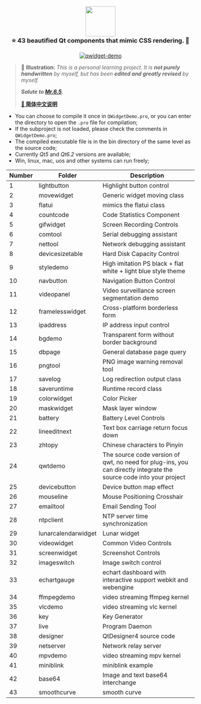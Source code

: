 <h3 align="center">
    <img src="https://readme-typing-svg.herokuapp.com/?font=Roboto+Mono&size=25&width=245&color=46BEA3duration=6000&lines=🌈Qwidget+Demo🔧" height="80"/></br>
    ⭐ 43 beautified Qt components that mimic CSS rendering. 🌠
</h3>

<div align="center">
  <p>
    <a href="#"><img src="https://custom-icon-badges.herokuapp.com/github/last-commit/SleepyLGod/qwidget-demo" alt="qwidget-demo"/></a> 
  </p>
</div>  

> 📕 **Illustration:**
> *This is a personal learning project. 
> It is **not purely handwritten** by myself, but has been **edited and greatly revised** by myself.*
> 
> ***Salute to [**Mr.6.5**](https://github.com/feiyangqingyun).***
>
> [**👀 简体中文说明**](./Readme_ch.md)

+ You can choose to compile it once in `QWidgetDemo.pro`, or you can enter the directory to open the `.pro` file for compilation;
+ If the subproject is not loaded, please check the comments in `QWidgetDemo.pro`;
+ The compiled executable file is in the bin directory of the same level as the source code;
+ Currently *Qt5* and *Qt6.2* versions are available;
+ Win, linux, mac, uos and other systems can run freely;

|Number| Folder              |              **Description**                                     |
| ---- | ------------------- | -----------------------------------------------------------------|
| 1    | lightbutton         | Highlight button control                                         |
| 2    | movewidget          | Generic widget moving class                                      |
| 3    | flatui              | mimics the flatui class                                          |
| 4    | countcode           | Code Statistics Component                                        |
| 5    | gifwidget           | Screen Recording Controls                                        |
| 6    | comtool             | Serial debugging assistant                                       |
| 7    | nettool             | Network debugging assistant                                      |
| 8    | devicesizetable     | Hard Disk Capacity Control                                       |
| 9    | styledemo           | High imitation PS black + flat white + light blue style theme    |
| 10   | navbutton           | Navigation Button Control                                        |
| 11   | videopanel          | Video surveillance screen segmentation demo                      |
| 12   | framelesswidget     | Cross-platform borderless form                                   |
| 13   | ipaddress           | IP address input control                                         |
| 14   | bgdemo              | Transparent form without border background                       |
| 15   | dbpage              | General database page query                                      |
| 16   | pngtool             | PNG image warning removal tool                                   |
| 17   | savelog             | Log redirection output class                                     |
| 18   | saveruntime         | Runtime record class                                             |
| 19   | colorwidget         | Color Picker                                                     |
| 20   | maskwidget          | Mask layer window                                                |
| 21   | battery             | Battery Level Controls                                           |
| 22   | lineeditnext        | Text box carriage return focus down                              |
| 23   | zhtopy              | Chinese characters to Pinyin                                     |
| 24   | qwtdemo             | The source code version of qwt, no need for plug-ins, you can directly integrate the source code into your project |
| 25   | devicebutton        | Device button map effect                                         |
| 26   | mouseline           | Mouse Positioning Crosshair                                      |
| 27   | emailtool           | Email Sending Tool                                               |
| 28   | ntpclient           | NTP server time synchronization                                  |
| 29   | lunarcalendarwidget | Lunar widget                                                     |
| 30   | videowidget         | Common Video Controls                                            |
| 31   | screenwidget        | Screenshot Controls                                              |
| 32   | imageswitch         | Image switch control                                             |
| 33   | echartgauge         | echart dashboard with interactive support webkit and webengine   |
| 34   | ffmpegdemo          | video streaming ffmpeg kernel                                    |
| 35   | vlcdemo             | video streaming vlc kernel                                       |
| 36   | key                 | Key Generator                                                    |
| 37   | live                | Program Daemon                                                   |
| 38   | designer            | QtDesigner4 source code                                          |
| 39   | netserver           | Network relay server                                             |
| 40   | mpvdemo             | video streaming mpv kernel                                       |
| 41   | miniblink           | miniblink example                                                |
| 42   | base64              | Image and text base64 interchange                                |
| 43   | smoothcurve         | smooth curve                                                     |
